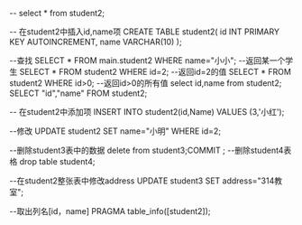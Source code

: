 -- select * from student2;

-- 在student2中插入id,name项
CREATE TABLE student2(
  id INT PRIMARY KEY AUTOINCREMENT,
  name VARCHAR(10)
);

--查找
SELECT * FROM main.student2 WHERE name="小小";  --返回某一个学生
SELECT * FROM student2 WHERE id=2;      --返回id=2的值
SELECT * FROM student2 WHERE id>0;      --返回id>0的所有值
select id,name from student2;
SELECT "id","name" FROM student2;

-- 在student2中添加项
INSERT INTO student2(id,Name) VALUES (3,'小红');


--修改
UPDATE student2 SET name="小明" WHERE id=2;


--删除student3表中的数据
delete from student3;COMMIT ;
--删除student4表格
drop table student4;


--在student2整张表中修改address
UPDATE student3 SET address="314教室";


--取出列名[id，name]
PRAGMA table_info([student2]);


